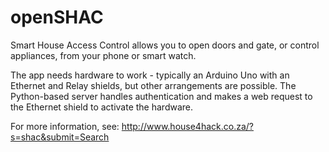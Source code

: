 openSHAC
========

Smart House Access Control allows you to open doors and gate, or control appliances, from your phone or smart watch.

The app needs hardware to work - typically an Arduino Uno with an Ethernet and Relay shields, but other arrangements are possible. The Python-based server handles authentication and makes a web request to the Ethernet shield to activate the hardware.

For more information, see: http://www.house4hack.co.za/?s=shac&submit=Search
